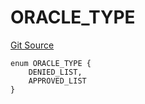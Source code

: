 # ORACLE_TYPE
[Git Source](https://github.com/thrackle-io/tron/blob/3af53b224777c5c1f4e2e734b7757bd798236667/src/protocol/economic/ruleProcessor/RuleCodeData.sol)


```solidity
enum ORACLE_TYPE {
    DENIED_LIST,
    APPROVED_LIST
}
```

